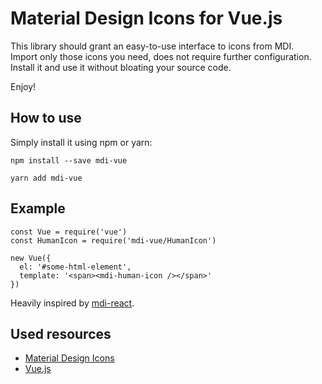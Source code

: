 # Material Design Icons for Vue.js


This library should grant an easy-to-use interface to icons from MDI.  
Import only those icons you need, does not require further configuration. Install it and use it without bloating your source code.  

Enjoy! 

## How to use

Simply install it using npm or yarn:

```
npm install --save mdi-vue
```
```
yarn add mdi-vue
```

## Example

```
const Vue = require('vue')
const HumanIcon = require('mdi-vue/HumanIcon')

new Vue({
  el: '#some-html-element',
  template: '<span><mdi-human-icon /></span>'
})
```


Heavily inspired by [mdi-react](https://github.com/levrik/mdi-react/).


## Used resources

- [Material Design Icons](https://materialdesignicons.com/)
- [Vue.js](https://vuejs.org/)
